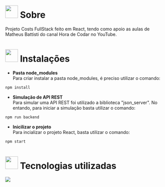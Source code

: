 # <img height="40" src="https://user-images.githubusercontent.com/84249945/219458363-0df46081-95bd-4878-a828-541457541cbd.png"/> Sobre
Projeto Costs FullStack feito em React, tendo como apoio as aulas de Matheus Battisti do canal Hora de Codar no YouTube.

# <img height="40" src="https://user-images.githubusercontent.com/84249945/219701953-d9aadf6c-065a-4176-8c21-3b13c497f752.png"/> Instalações
* <strong>Pasta node_modules</strong><br>
Para criar instalar a pasta node_modules, é preciso utilizar o comando:
```bash
npm install
```
* <strong>Simulação de API REST</strong><br>
Para simular uma API REST foi utilizado a biblioteca "json_server". No entando, para iniciar a simulação basta utilizar o comando:
```bash
npm run backend
```
* <strong>Inicilizar o projeto</strong><br>
Para incializar o projeto React, basta utilizar o comando:
```bash
npm start
```
# <img height="40" src="https://user-images.githubusercontent.com/84249945/219471565-77dd520e-41ee-41f8-8fb9-0e259535a867.png"/> Tecnologias utilizadas

<p>
  <a href="https://skillicons.dev">
    <img src="https://skillicons.dev/icons?i=html,css,js,nodejs,react" />
  </a>
</p>